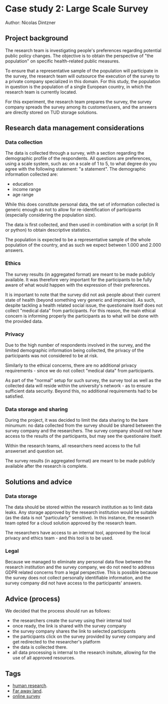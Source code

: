 # Case study 2: Large Scale Survey

Author: Nicolas Dintzner

## Project background

The research team is investigating people's preferences regarding potential public policy changes. The objective is to obtain the perspective of "the population" on specific health-related public measures. 

To ensure that a representative sample of the population will participate in the survey, the research team will outsource the execution of the survey to a private company specialized in this domain. For this study, the population in question is the population of a single European country, in which the research team is currently located. 

For this experiment, the research team prepares the survey, the survey company spreads the survey among its customer/users, and the answers are directly stored on TUD storage solutions.

## Research data management considerations

### Data collection

The data is collected through a survey, with a section regarding the demographic profile of the respondents. 
All questions are preferences, using a scale system, such as: on a scale of 1 to 5, to what degree do you agree with the following statement: "a statement". 
The demographic information collected are: 
- education
- income range
- age range

While this does constitute personal data, the set of information collected is generic enough as not to allow for re-identification of participants (especially considering the population size).

The data is first collected, and then used in combination with a script (in R or python) to obtain descriptive statistics. 

The population is expected to be a representative sample of the whole population of the country, and as such we expect between 1.000 and 2.000 answers.

### Ethics 

The survey results (in aggregated format) are meant to be made publicly available. It was therefore very important for the participants to be fully aware of what would happen with the expression of their preferences. 

It is important to note that the survey did not ask people about their current state of health (beyond something very generic and imprecise). As such, despite tackling a health related social issue, the questionaire itself does not collect "medical data" from participants. For this reason, the main ethical concern is informing properly the participants as to what will be done with the provided data. 

### Privacy 

Due to the high number of respondents involved in the survey, and the limited demographic information being collected, the privacy of the participants was not considered to be at risk. 

Similarly to the ethical concerns, there are no additional privacy requirements - since we do not collect "medical data" from participants. 

As part of the "normal" setup for such survey, the survey tool as well as the collected data will reside within the university's network - as to ensure sufficient data security. Beyond this, no additional requirements had to be satisfied.

### Data storage and sharing

During the project, it was decided to limit the data sharing to the bare minumum: no data collected from the survey should be shared between the survey company and the researchers. The survey company should not have access to the results of the participants, but may see the questionaire itself. 

Within the research teams, all researchers need access to the full answerset and question set. 

The survey results (in aggregated format) are meant to be made publicly available after the research is complete.

## Solutions and advice

### Data storage
The data should be stored within the research institution as to limit data leaks. Any storage approved by the research institution would be suitable (as the data is not "particularly" sensitive). In this instance, the research team opted for a cloud solution approved by the research team.

The researchers have access to an internal tool, approved by the local privacy and ethics team - and this tool is to be used. 

### Legal 

Because we managed to eliminate any personal data flow between the research institution and the survey company, we do not need to address GDPR related concerns from a legal perspective. This is possible because the survey does not collect personally identifiable information, and the survey company did not have access to the participants' answers. 

## Advice (process)

We decided that the process should run as follows: 
- the researchers create the survey using their internal tool
- once ready, the link is shared with the survey company
- the survey company shares the link to selected participants
- the participants click on the survey provided by survey company and get redirected to the researcher's platform
- the data is collected there. 
- all data processing is internal to the research insitute, allowing for the use of all approved resources.

<!---
Not necessary but a diagram would be nice here- no time to make one now though so I haven't attempted it
-->

## Tags 
- [human research](https://nzr.github.io/DS-BOK/search.html?q=human+research).
- [Far away land](https://nzr.github.io/DS-BOK/search.html?q=far+away+land).
- [online survey](https://nzr.github.io/DS-BOK/search.html?q=online+survey)
